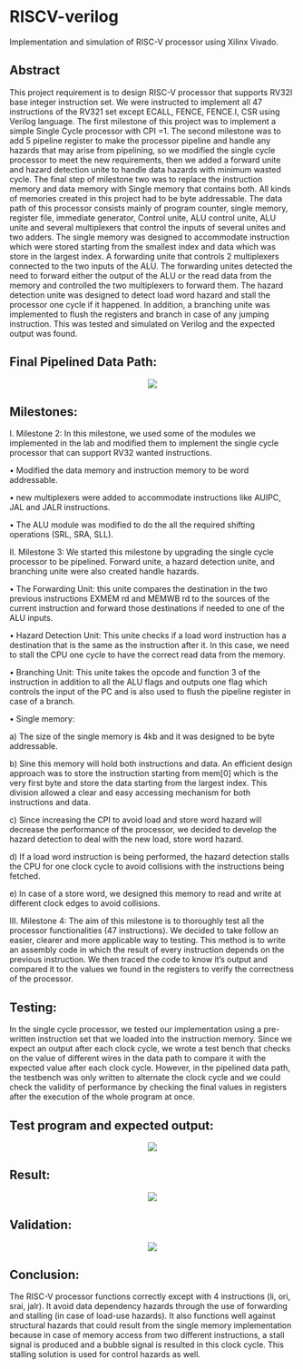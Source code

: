 # RISCV-verilog
Implementation and simulation of RISC-V processor using Xilinx Vivado.

## Abstract
This project requirement is to design RISC-V processor that supports RV32I base integer instruction set. We were instructed to implement all 47 instructions of the RV321 set except ECALL, FENCE, FENCE.I, CSR using Verilog language. The first milestone of this project was to implement a simple Single Cycle processor with CPI =1. The second milestone was to add 5 pipeline register to make the processor pipeline and handle any hazards that may arise from pipelining, so we modified the single cycle processor to meet the new requirements, then we added a forward unite and hazard detection unite to handle data hazards with minimum wasted cycle. The final step of milestone two was to replace the instruction memory and data memory with Single memory that contains both. All kinds of memories created in this project had to be byte addressable. The data path of this processor consists mainly of program counter, single memory, register file, immediate generator, Control unite, ALU control unite, ALU unite and several multiplexers that control the inputs of several unites and two adders. The single memory was designed to accommodate instruction which were stored starting from the smallest index and data which was store in the largest index. A forwarding unite that controls 2 multiplexers connected to the two inputs of the ALU. The forwarding unites detected the need to forward either the output of the ALU or the read data from the memory and controlled the two multiplexers to forward them. The hazard detection unite was designed to detect load word hazard and stall the processor one cycle if it happened. In addition, a branching unite was implemented to flush the registers and branch in case of any jumping instruction. This was tested and simulated on Verilog and the expected output was found.

## Final Pipelined Data Path:
<p align="center">
<img src="RISCV Pipelined - final.png">
</p>

## Milestones: 
I.	Milestone 2:
In this milestone, we used some of the modules we implemented in the lab and modified them to implement the single cycle processor that can support RV32 wanted instructions.

•	Modified the data memory and instruction memory to be word addressable.

•	new multiplexers were added to accommodate instructions like AUIPC, JAL and JALR instructions.

•	The ALU module was modified to do the all the required shifting operations (SRL, SRA, SLL).


II.	Milestone 3:
We started this milestone by upgrading the single cycle processor to be pipelined. Forward unite, a hazard detection unite, and branching unite were also created handle hazards.

•	The Forwarding Unit:
this unite compares the destination in the two previous instructions EXMEM rd and MEMWB rd to the sources of the current instruction and forward those destinations if needed to one of the ALU inputs.

•	Hazard Detection Unit:
This unite checks if a load word instruction has a destination that is the same as the instruction after it. In this case, we need to stall the CPU one cycle to have the correct read data from the memory.

•	Branching Unit:
This unite takes the opcode and function 3 of the instruction in addition to all the ALU flags and outputs one flag which controls the input of the PC and is also used to flush the pipeline register in case of a branch.

•	Single memory:

a)	The size of the single memory is 4kb and it was designed to be byte addressable.

b)	Sine this memory will hold both instructions and data.  An efficient design approach was to store the instruction starting from mem[0] which is the very first byte and store the data starting from the largest index. This division allowed a clear and easy accessing mechanism for both instructions and data.

c)	Since increasing the CPI to avoid load and store word hazard will decrease the performance of the processor, we decided to develop the hazard detection to deal with the new load, store word hazard.

d)	If a load word instruction is being performed, the hazard detection stalls the CPU for one clock cycle to avoid collisions with the instructions being fetched.

e)	In case of a store word, we designed this memory to read and write at different clock edges to avoid collisions.  


III.	Milestone 4:
The aim of this milestone is to thoroughly test all the processor functionalities (47 instructions). We decided to take follow an easier, clearer and more applicable way to testing. This method is to write an assembly code in which the result of every instruction depends on the previous instruction. We then traced the code to know it’s output and compared it to the values we found in the registers to verify the correctness of the processor.   

## Testing:
In the single cycle processor, we tested our implementation using a pre-written instruction set that we loaded into the instruction memory. Since we expect an output after each clock cycle, we wrote a test bench that checks on the value of different wires in the data path to compare it with the expected value after each clock cycle.
However, in the pipelined data path, the testbench was only written to alternate the clock cycle and we could check the validity of performance by checking the final values in registers after the execution of the whole program at once. 

## Test program and expected output:
<p align="center">
<img src="instructions.png">
</p>

## Result:
<p align="center">
<img src="results.png">
</p>

## Validation:
<p align="center">
<img src="validation.png">
</p>

## Conclusion:
The RISC-V processor functions correctly except with 4 instructions (li, ori, srai, jalr). It avoid data dependency hazards through the use of forwarding and stalling (in case of load-use hazards). It also functions well against structural hazards that could result from the single memory implementation because in case of memory access from two different instructions, a stall signal is produced and a bubble signal is resulted in this clock cycle. This stalling solution is used for control hazards as well. 
















